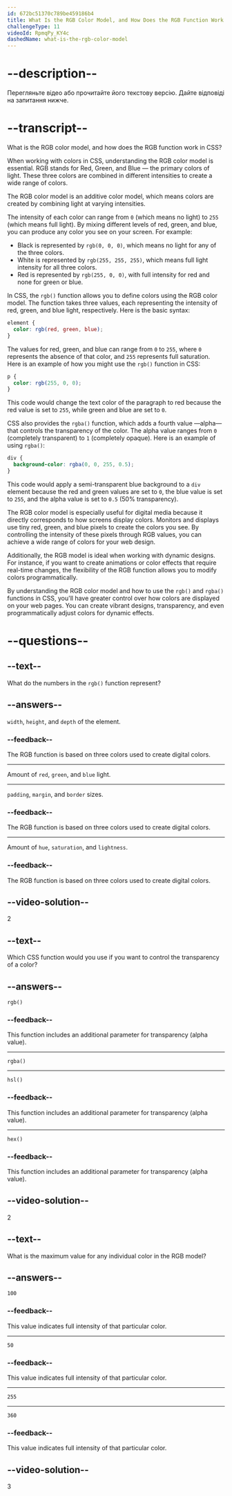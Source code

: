 ```yaml
---
id: 672bc51370c789be459186b4
title: What Is the RGB Color Model, and How Does the RGB Function Work in CSS?
challengeType: 11
videoId: RpmqPy_KY4c
dashedName: what-is-the-rgb-color-model
---
```


# --description--

Перегляньте відео або прочитайте його текстову версію. Дайте відповіді на запитання нижче.

# --transcript--

What is the RGB color model, and how does the RGB function work in CSS?

When working with colors in CSS, understanding the RGB color model is essential. RGB stands for Red, Green, and Blue — the primary colors of light. These three colors are combined in different intensities to create a wide range of colors.

The RGB color model is an additive color model, which means colors are created by combining light at varying intensities.

The intensity of each color can range from `0` (which means no light) to `255` (which means full light). By mixing different levels of red, green, and blue, you can produce any color you see on your screen. For example:

- Black is represented by `rgb(0, 0, 0)`, which means no light for any of the three colors.
- White is represented by `rgb(255, 255, 255)`, which means full light intensity for all three colors.
- Red is represented by `rgb(255, 0, 0)`, with full intensity for red and none for green or blue.

In CSS, the `rgb()` function allows you to define colors using the RGB color model. The function takes three values, each representing the intensity of red, green, and blue light, respectively. Here is the basic syntax:

```css
element {
  color: rgb(red, green, blue);
}
```

The values for red, green, and blue can range from `0` to `255`, where `0` represents the absence of that color, and `255` represents full saturation. Here is an example of how you might use the `rgb()` function in CSS:

```css
p {
  color: rgb(255, 0, 0);
}
```

This code would change the text color of the paragraph to red because the red value is set to `255`, while green and blue are set to `0`.

CSS also provides the `rgba()` function, which adds a fourth value —alpha— that controls the transparency of the color. The alpha value ranges from `0` (completely transparent) to `1` (completely opaque). Here is an example of using `rgba()`:

```css
div {
  background-color: rgba(0, 0, 255, 0.5);
}
```

This code would apply a semi-transparent blue background to a `div` element because the red and green values are set to `0`, the blue value is set to `255`, and the alpha value is set to `0.5` (50% transparency).

The RGB color model is especially useful for digital media because it directly corresponds to how screens display colors. Monitors and displays use tiny red, green, and blue pixels to create the colors you see. By controlling the intensity of these pixels through RGB values, you can achieve a wide range of colors for your web design.

Additionally, the RGB model is ideal when working with dynamic designs. For instance, if you want to create animations or color effects that require real-time changes, the flexibility of the RGB function allows you to modify colors programmatically.

By understanding the RGB color model and how to use the `rgb()` and `rgba()` functions in CSS, you'll have greater control over how colors are displayed on your web pages. You can create vibrant designs, transparency, and even programmatically adjust colors for dynamic effects.

# --questions--

## --text--

What do the numbers in the `rgb()` function represent?

## --answers--

`width`, `height`, and `depth` of the element.

### --feedback--

The RGB function is based on three colors used to create digital colors.

---

Amount of `red`, `green`, and `blue` light.

---

`padding`, `margin`, and `border` sizes.

### --feedback--

The RGB function is based on three colors used to create digital colors.

---

Amount of `hue`, `saturation`, and `lightness`.

### --feedback--

The RGB function is based on three colors used to create digital colors.

## --video-solution--

2

## --text--

Which CSS function would you use if you want to control the transparency of a color?

## --answers--

`rgb()`

### --feedback--

This function includes an additional parameter for transparency (alpha value).

---

`rgba()`

---

`hsl()`

### --feedback--

This function includes an additional parameter for transparency (alpha value).

---

`hex()`

### --feedback--

This function includes an additional parameter for transparency (alpha value).

## --video-solution--

2

## --text--

What is the maximum value for any individual color in the RGB model?

## --answers--

`100`

### --feedback--

This value indicates full intensity of that particular color.

---

`50`

### --feedback--

This value indicates full intensity of that particular color.

---

`255`

---

`360`

### --feedback--

This value indicates full intensity of that particular color.

## --video-solution--

3
